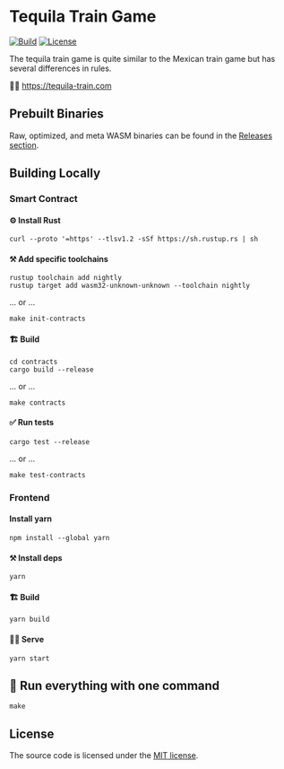 #  Tequila Train Game

[![Build][build_badge]][build_href]
[![License][lic_badge]][lic_href]

[build_badge]: https://github.com/gear-dapps/tequila-train/workflows/Build/badge.svg
[build_href]: https://github.com/gear-dapps/tequila-train/actions/workflows/build.yml

[lic_badge]: https://img.shields.io/badge/License-MIT-success
[lic_href]: https://github.com/gear-dapps/tequila-train/blob/master/LICENSE

<!-- Description starts here -->

The tequila train game is quite similar to the Mexican train game but has several differences in rules.

🥃🚂 https://tequila-train.com

<!-- End of description -->

## Prebuilt Binaries

Raw, optimized, and meta WASM binaries can be found in the [Releases section](https://github.com/gear-dapps/tequila-train/releases).

## Building Locally

### Smart Contract

#### ⚙️ Install Rust

```shell
curl --proto '=https' --tlsv1.2 -sSf https://sh.rustup.rs | sh
```

#### ⚒️ Add specific toolchains

```shell
rustup toolchain add nightly
rustup target add wasm32-unknown-unknown --toolchain nightly
```

... or ...

```shell
make init-contracts
```

#### 🏗️ Build

```shell
cd contracts
cargo build --release
```

... or ...

```shell
make contracts
```

#### ✅ Run tests

```shell
cargo test --release
```

... or ...

```shell
make test-contracts
```



### Frontend

#### Install yarn

```shell
npm install --global yarn
```

#### ⚒️ Install deps

```shell
yarn
```

#### 🏗️ Build

```shell
yarn build
```

#### 🐱‍💻 Serve

```shell
yarn start
```

## 🚀 Run everything with one command

```shell
make
```

## License

The source code is licensed under the [MIT license](LICENSE).
